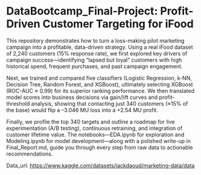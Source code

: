 # DataBootcamp_Final-Project: Profit-Driven Customer Targeting for iFood
This repository demonstrates how to turn a loss-making pilot marketing campaign into a profitable, data-driven strategy. Using a real iFood dataset of 2,240 customers (15% response rate), we first explored key drivers of campaign success—identifying “lapsed but loyal” customers with high historical spend, frequent purchases, and past campaign engagement.

Next, we trained and compared five classifiers (Logistic Regression, k-NN, Decision Tree, Random Forest, and XGBoost), ultimately selecting XGBoost (ROC-AUC ≈ 0.99) for its superior ranking performance. We then translated model scores into business decisions via gain/lift curves and profit-threshold analysis, showing that contacting just 340 customers (≈15% of the base) would flip a –3.046 MU loss into a +2.54 MU profit.

Finally, we profile the top 340 targets and outline a roadmap for live experimentation (A/B testing), continuous retraining, and integration of customer lifetime value. The notebooks—EDA.ipynb for exploration and Modeling.ipynb for model development—along with a polished write-up in Final_Report.md, guide you through every step from raw data to actionable recommendations.

Data_url: https://www.kaggle.com/datasets/jackdaoud/marketing-data/data







